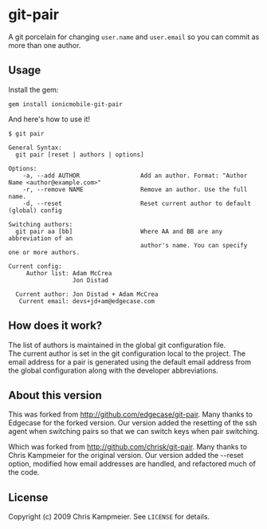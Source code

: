 # git-pair

A git porcelain for changing `user.name` and `user.email` so you can commit as
more than one author.

## Usage

Install the gem:

    gem install ionicmobile-git-pair

And here's how to use it! 

    $ git pair

    General Syntax:
      git pair [reset | authors | options]

    Options:
        -a, --add AUTHOR                 Add an author. Format: "Author Name <author@example.com>"
        -r, --remove NAME                Remove an author. Use the full name.
        -d, --reset                      Reset current author to default (global) config

    Switching authors:
      git pair aa [bb]                   Where AA and BB are any abbreviation of an
                                         author's name. You can specify one or more authors.

    Current config:
         Author list: Adam McCrea
                      Jon Distad

      Current author: Jon Distad + Adam McCrea
       Current email: devs+jd+am@edgecase.com

## How does it work?

The list of authors is maintained in the global git configuration file.  
The current author is set in the git configuration local to the project.
The email address for a pair is generated using the default email address
from the global configuration along with the developer abbreviations.

## About this version

This was forked from http://github.com/edgecase/git-pair.  Many thanks to
Edgecase for the forked version.  Our version added the resetting of the ssh agent when switching pairs so that we can switch keys when pair switching.

Which was forked from http://github.com/chrisk/git-pair.  Many thanks to
Chris Kampmeier for the original version.  Our version added the --reset
option, modified how email addresses are handled, and refactored much of 
the code.

## License

Copyright (c) 2009 Chris Kampmeier. See `LICENSE` for details.
